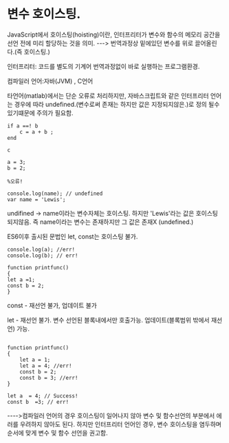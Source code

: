 # 변수 호이스팅.
 JavaScript에서 호이스팅(hoisting)이란, 인터프리터가 변수와 함수의 메모리 공간을 선언 전에 미리 할당하는 것을 의미.
 ---> 번역과정상 밑에있던 변수를 위로 끌어올린다.(즉 호이스팅.)

인터프리터: 코드를 별도의 기계어 번역과정없이 바로 실행하는 프로그램환경.

컴파일러 언어:자바(JVM) , C언어



타언어(matlab)에서는 단순 오류로 처리하지만, 자바스크립트와 같은 인터프리터 언어는 경우에 따라 undefined.(변수로써 존재는 하지만 값은 지정되지않은.)로 정의 될수있기떄문에 주의가 필요함.

```
if a ==! b 
    c = a + b ;
end

c

a = 3;
b = 2;

%오류!
```

```
console.log(name); // undefined
var name = 'Lewis';
```

undifined -> name이라는 변수자체는 호이스팅.
하지만 'Lewis'라는 값은 호이스팅 되지않음. 즉 name이라는 변수는 존재하지만 그 값은 존재X (undefined.)


ES6이후 출시된 문법인 let, const는  호이스팅 불가. 

```
console.log(a); //err!
console.log(b); // err!

function printfunc()
{
let a =1;
const b = 2;
}
```

const - 재선언 불가, 업데이트 불가

let - 재선언 불가. 변수 선언된 블록내에서만 호출가능. 업데이트(블록범위 밖에서 재선언) 가능.




```

function printfunc()
{
    let a = 1;
    let a = 4; //err!
    const b = 2;
    const b = 3; //err!
}

let a  = 4; // Success!
const b  =3; // err!
```

---->컴파일러 언어의 경우 호이스팅이 일어나지 않아 변수 및 함수선언의 부분에서 에러를 우려하지 않아도 된다. 하지만 인터프리터 언어인 경우, 변수 호이스팅을 염두하며 순서에 맞게 변수 및 함수 선언을 권고함. 
